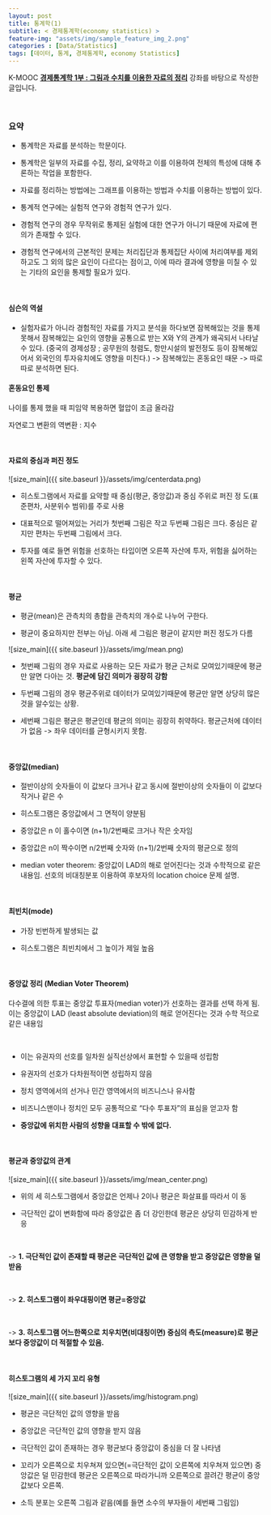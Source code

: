 ```yaml
---
layout: post
title: 통계학(1)
subtitle: < 경제통계학(economy statistics) >
feature-img: "assets/img/sample_feature_img_2.png"
categories : [Data/Statistics]
tags: [데이터, 통계, 경제통계학, economy Statistics]
---
```


K-MOOC **[경제통계학 1부 : 그림과 수치를 이용한 자료의 정리](http://www.kmooc.kr/courses/course-v1:SNUk+SNU212_204_1k+2019_T2/course/)** 강좌를 바탕으로 작성한 글입니다. 


<br>

### 요약

- 통계학은 자료를 분석하는 학문이다.

- 통계학은 일부의 자료를 수집, 정리, 요약하고 이를 이용하여 전체의 특성에 대해 추론하는 작업을 포함한다.

- 자료를 정리하는 방법에는 그래프를 이용하는 방법과 수치를 이용하는 방법이 있다.

- 통계적 연구에는 실험적 연구와 경험적 연구가 있다.

- 경험적 연구의 경우 무작위로 통제된 실험에 대한 연구가 아니기 때문에 자료에 편의가 존재할 수 있다.

- 경험적 연구에서의 근본적인 문제는 처리집단과 통제집단 사이에 처리여부를 제외하고도 그 외의 많은 요인이 다르다는 점이고, 이에 따라 결과에 영향을 미칠 수 있는 기타의 요인을 통제할 필요가 있다.


<br>

#### 심슨의 역설 
- 실험자료가 아니라 경험적인 자료를 가지고 분석을 하다보면 잠복해있는 것을 통제 못해서 잠복해있는 요인의 영향을 공통으로 받는 X와 Y의 관계가 왜곡되서 나타날 수 있다.
(중국의 경제성장 ; 공무원의 청렴도, 항만시설의 발전정도 등이 잠복해있어서 외국인의 투자유치에도 영향을 미친다.)
-> 잠복해있는 혼동요인 때문
-> 따로따로 분석하면 된다.



#### 혼동요인 통제
나이를 통제 했을 때 피임약 복용하면 혈압이 조금 올라감

자연로그 변환의 역변환 : 지수

<br>

#### 자료의 중심과 퍼진 정도


![size_main]({{ site.baseurl }}/assets/img/centerdata.png)

- 히스토그램에서 자료를 요약할 때 중심(평균, 중앙값)과 중심 주위로 퍼진 정
도(표준편차, 사분위수 범위)를 주로 사용

- 대표적으로 떨어져있는 거리가 첫번째 그림은 작고 두번째 그림은 크다. 중심은 같지만 편차는 두번째 그림에서 크다.

- 투자를 예로 들면 위험을 선호하는 타입이면 오른쪽 자산에 투자, 위험을 싫어하는 왼쪽 자산에 투자할 수 있다.


<br>

#### 평균

- 평균(mean)은 관측치의 총합을 관측치의 개수로 나누어 구한다. 

- 평균이 중요하지만 전부는 아님. 아래 세 그림은 평균이 같지만 퍼진 정도가 다름

![size_main]({{ site.baseurl }}/assets/img/mean.png)


- 첫번째 그림의 경우 자료로 사용하는 모든 자료가 평균 근처로 모여있기때문에 평균만 알면 다아는 것. **평균에 담긴 의미가 굉장히 강함**

- 두번째 그림의 경우 평균주위로 데이터가 모여있기때문에 평균만 알면 상당히 많은 것을 알수있는 상황. 

- 세번째 그림은 평균은 평균인데 평균의 의미는 굉장히 취약하다. 평균근처에 데이터가 없음 -> 좌우 데이터를 균형시키지 못함.


<br> 

#### 중앙값(median)

- 절반이상의 숫자들이 이 값보다 크거나 같고 동시에 절반이상의 숫자들이 이 값보다 작거나 같은 수

- 히스토그램은 중앙값에서 그 면적이 양분됨

- 중앙값은 n 이 홀수이면 (n+1)/2번째로 크거나 작은 숫자임

- 중앙값은 n이 짝수이면 n/2번째 숫자와 (n+1)/2번째 숫자의 평균으로 정의

- median voter theorem: 중앙값이 LAD의 해로 얻어진다는 것과 수학적으로 같은 내용임. 선호의 비대칭분포 이용하여 후보자의 location choice 문제 설명.

<br>

#### 최빈치(mode)

- 가장 빈번하게 발생되는 값

- 히스토그램은 최빈치에서 그 높이가 제일 높음

<br>

#### 중앙값 정리 (Median Voter Theorem)

다수결에 의한 투표는 중앙값 투표자(median voter)가 선호하는 결과를 선택 하게 됨.
이는 중앙값이 LAD (least absolute deviation)의 해로 얻어진다는 것과 수학 적으로 같은 내용임

<br>

- 이는 유권자의 선호를 일차원 실직선상에서 표현할 수 있을때 성립함 

- 유권자의 선호가 다차원적이면 성립하지 않음

- 정치 영역에서의 선거나 민간 영역에서의 비즈니스나 유사함

- 비즈니스맨이나 정치인 모두 공통적으로 “다수 투표자”의 표심을 얻고자 함

- **중앙값에 위치한 사람의 성향을 대표할 수 밖에 없다.**

<br>

#### 평균과 중앙값의 관계

![size_main]({{ site.baseurl }}/assets/img/mean_center.png)

- 위의 세 히스토그램에서 중앙값은 언제나 2이나 평균은 화살표를 따라서 이 동

- 극단적인 값이 변화함에 따라 중앙값은 좀 더 강인한데 평균은 상당히 민감하게 반응

<br>

-> **1. 극단적인 값이 존재할 때 평균은 극단적인 값에 큰 영향을 받고 중앙값은 영향을 덜 받음**

<br>

-> **2. 히스토그램이 좌우대핑이면 평균=중앙값**

<br>

-> **3. 히스토그램 어느한쪽으로 치우치면(비대칭이면) 중심의 측도(measure)로 평균보다 중앙값이 더 적절할 수 있음.**

<br>

#### 히스토그램의 세 가지 꼬리 유형

![size_main]({{ site.baseurl }}/assets/img/histogram.png)

- 평균은 극단적인 값의 영향을 받음

- 중앙값은 극단적인 값의 영향을 받지 않음

- 극단적인 값이 존재하는 경우 평균보다 중앙값이 중심을 더 잘 나타냄

- 꼬리가 오른쪽으로 치우쳐져 있으면(=극단적인 값이 오른쪽에 치우쳐져 있으면) 중앙값은 덜 민감한데 평균은 오른쪽으로 따라가니까 오른쪽으로 끌려간 평균이 중앙값보다 오른쪽.

- 소득 분포는 오른쪽 그림과 같음(예를 들면 소수의 부자들이 세번째 그림임)



